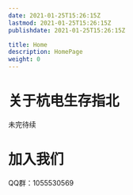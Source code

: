 ```yaml
---
date: 2021-01-25T15:26:15Z
lastmod: 2021-01-25T15:26:15Z
publishdate: 2021-01-25T15:26:15Z

title: Home
description: HomePage
weight: 0
---
```




# 关于杭电生存指北

未完待续



# 加入我们

QQ群：1055530569